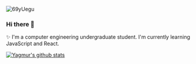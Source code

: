 
![69yUegu](https://user-images.githubusercontent.com/51532355/142621854-5ee4ac1d-e29c-48b0-afbe-0108b6e1895c.gif)

### Hi there 👋
✨ I'm a computer engineering undergraduate student. I'm currently learning JavaScript and React.




[![Yagmur's github stats](https://github-readme-stats.vercel.app/api?username=yagmurbarank)](https://github.com/anuraghazra/github-readme-stats)
